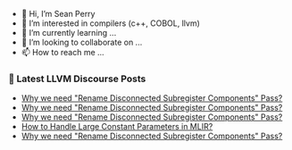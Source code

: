 - 👋 Hi, I’m Sean Perry
- 👀 I’m interested in compilers (c++, COBOL, llvm)
- 🌱 I’m currently learning ...
- 💞️ I’m looking to collaborate on ...
- 📫 How to reach me ...

<!---
s66perry/s66perry is a ✨ special ✨ repository because its `README.md` (this file) appears on your GitHub profile.
You can click the Preview link to take a look at your changes.
--->
### 📕 Latest LLVM Discourse Posts

<!-- DISCOURSE-LLVM:START -->
- [Why we need &quot;Rename Disconnected Subregister Components&quot; Pass?](https://discourse.llvm.org/t/why-we-need-rename-disconnected-subregister-components-pass/83351#post_17)
- [Why we need &quot;Rename Disconnected Subregister Components&quot; Pass?](https://discourse.llvm.org/t/why-we-need-rename-disconnected-subregister-components-pass/83351#post_16)
- [Why we need &quot;Rename Disconnected Subregister Components&quot; Pass?](https://discourse.llvm.org/t/why-we-need-rename-disconnected-subregister-components-pass/83351#post_15)
- [How to Handle Large Constant Parameters in MLIR?](https://discourse.llvm.org/t/how-to-handle-large-constant-parameters-in-mlir/83862#post_7)
- [Why we need &quot;Rename Disconnected Subregister Components&quot; Pass?](https://discourse.llvm.org/t/why-we-need-rename-disconnected-subregister-components-pass/83351#post_14)
<!-- DISCOURSE-LLVM:END -->

